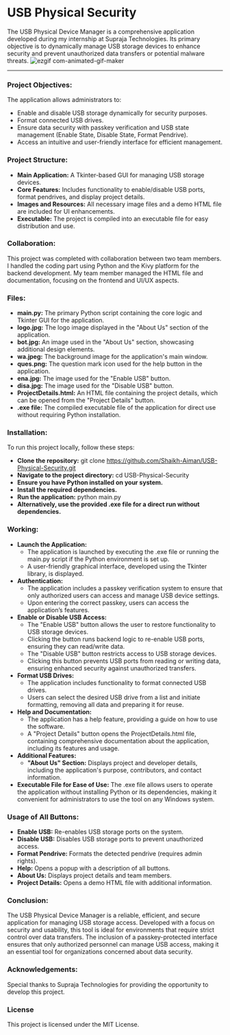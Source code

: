# USB Physical Security
The USB Physical Device Manager is a comprehensive application developed during my internship at Supraja Technologies. Its primary objective is to dynamically manage USB storage devices to enhance security and prevent unauthorized data transfers or potential malware threats.
![ezgif com-animated-gif-maker](https://github.com/user-attachments/assets/3bfcb030-3689-447b-8f94-54a0919f3571)

---
### Project Objectives:
The application allows administrators to:
- Enable and disable USB storage dynamically for security purposes.
- Format connected USB drives.
- Ensure data security with passkey verification and USB state management (Enable State, Disable State, Format Pendrive).
- Access an intuitive and user-friendly interface for efficient management.

### Project Structure:
- __Main Application:__ A Tkinter-based GUI for managing USB storage devices.
- __Core Features:__ Includes functionality to enable/disable USB ports, format pendrives, and display project details.
- __Images and Resources:__ All necessary image files and a demo HTML file are included for UI enhancements.
- __Executable:__ The project is compiled into an executable file for easy distribution and use.

### Collaboration:
This project was completed with collaboration between two team members. I handled the coding part using Python and the Kivy platform for the backend development. My team member managed the HTML file and documentation, focusing on the frontend and UI/UX aspects.

### Files:
- __main.py:__ The primary Python script containing the core logic and Tkinter GUI for the application.
- __logo.jpg:__ The logo image displayed in the "About Us" section of the application.
- __bot.jpg:__ An image used in the "About Us" section, showcasing additional design elements.
- __wa.jpeg:__ The background image for the application's main window.
- __ques.png:__ The question mark icon used for the help button in the application.
- __ena.jpg:__ The image used for the "Enable USB" button.
- __disa.jpg:__ The image used for the "Disable USB" button.
- __ProjectDetails.html:__ An HTML file containing the project details, which can be opened from the "Project Details" button.
- __.exe file:__ The compiled executable file of the application for direct use without requiring Python installation.

### Installation:
To run this project locally, follow these steps:

- __Clone the repository:__
 git clone https://github.com/Shaikh-Aiman/USB-Physical-Security.git
- __Navigate to the project directory:__
cd USB-Physical-Security
- __Ensure you have Python installed on your system.__
- __Install the required dependencies.__
- __Run the application:__
python main.py
- __Alternatively, use the provided .exe file for a direct run without dependencies.__

### Working:
- __Launch the Application:__
  - The application is launched by executing the .exe file or running the main.py script if the Python environment is set up.
  - A user-friendly graphical interface, developed using the Tkinter library, is displayed.
- __Authentication:__
  - The application includes a passkey verification system to ensure that only authorized users can access and manage USB device settings.
  - Upon entering the correct passkey, users can access the application’s features.
- __Enable or Disable USB Access:__
  - The "Enable USB" button allows the user to restore functionality to USB storage devices.
  - Clicking the button runs backend logic to re-enable USB ports, ensuring they can read/write data.
  - The "Disable USB" button restricts access to USB storage devices.
  - Clicking this button prevents USB ports from reading or writing data, ensuring enhanced security against unauthorized transfers.
- __Format USB Drives:__
  - The application includes functionality to format connected USB drives.
  - Users can select the desired USB drive from a list and initiate formatting, removing all data and preparing it for reuse.
- __Help and Documentation:__
  - The application has a help feature, providing a guide on how to use the software.
  - A "Project Details" button opens the ProjectDetails.html file, containing comprehensive documentation about the application, including its features and usage.
- __Additional Features:__
  - __"About Us" Section:__ Displays project and developer details, including the application's purpose, contributors, and contact information.
- __Executable File for Ease of Use:__ The .exe file allows users to operate the application without installing Python or its dependencies, making it convenient for administrators to use the tool on any Windows system.

### Usage of All Buttons:
- __Enable USB:__ Re-enables USB storage ports on the system.
- __Disable USB:__ Disables USB storage ports to prevent unauthorized access.
- __Format Pendrive:__ Formats the detected pendrive (requires admin rights).
- __Help:__ Opens a popup with a description of all buttons.
- __About Us:__ Displays project details and team members.
- __Project Details:__ Opens a demo HTML file with additional information.

### Conclusion:
The USB Physical Device Manager is a reliable, efficient, and secure application for managing USB storage access. Developed with a focus on security and usability, this tool is ideal for environments that require strict control over data transfers. The inclusion of a passkey-protected interface ensures that only authorized personnel can manage USB access, making it an essential tool for organizations concerned about data security.

### Acknowledgements:
Special thanks to Supraja Technologies for providing the opportunity to develop this project.

### License
This project is licensed under the MIT License.











